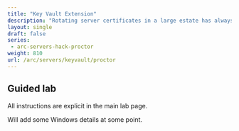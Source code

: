 ```yaml
---
title: "Key Vault Extension"
description: "Rotating server certificates in a large estate has always been a administration hassle, so let this key vault extension take the heavy lifting for both Azure and Azure Arc-enabled VMs."
layout: single
draft: false
series:
 - arc-servers-hack-proctor
weight: 810
url: /arc/servers/keyvault/proctor
---
```


## Guided lab

All instructions are explicit in the main lab page.

Will add some Windows details at some point.
